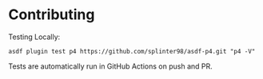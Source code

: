 # Contributing

Testing Locally:

```shell
asdf plugin test p4 https://github.com/splinter98/asdf-p4.git "p4 -V"
```

Tests are automatically run in GitHub Actions on push and PR.
